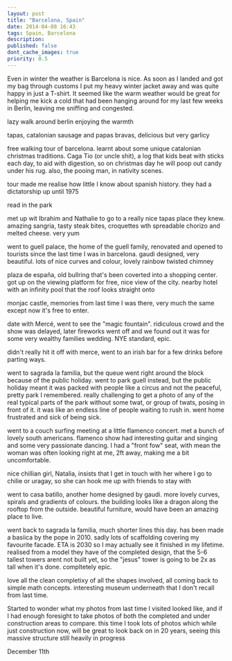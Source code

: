 ```yaml
---
layout: post
title: "Barcelona, Spain"
date: 2014-04-08 16:43
tags: Spain, Barcelona
description: 
published: false
dont_cache_images: true
priority: 0.5
---
```


Even in winter the weather is Barcelona is nice. As soon as I landed and got my
bag through customs I put my heavy winter jacket away and was quite happy in
just a T-shirt. It seemed like the warm weather would be great for helping me
kick a cold that had been hanging around for my last few weeks in Berlin,
leaving me sniffing and congested.

<!-- more -->

lazy walk around berlin enjoying the warmth

tapas, catalonian sausage and papas bravas, delicious but very garlicy


free walking tour of barcelona. learnt about some unique catalonian christmas
traditions. Caga Tio (or uncle shit), a log that kids beat with sticks each day,
to aid with digestion, so on christmas day he will poop out candy under his rug.
also, the pooing man, in nativity scenes.

tour made me realise how little I know about spanish history. they had a
dictatorship up until 1975

read in the park

met up wit Ibrahim and Nathalie to go to a really nice tapas place they knew.
amazing sangria, tasty steak bites, croquettes wth spreadable chorizo and melted
cheese. very yum

went to guell palace, the home of the guell family, renovated and opened to
tourists since the last time I was in barcelona. gaudi designed, very beautiful.
lots of nice curves and colour, lovely rainbow twisted chimney

plaza de españa, old bullring that's been coverted into a shopping center. got
up on the viewing platform for free, nice view of the city. nearby hotel with an
infinity pool that the roof looks straight onto

monjac castle, memories from last time I was there, very much the same except
now it's free to enter.

date with Mercé, went to see the "magic fountain". ridiculous crowd and the show
was delayed, later fireworks went off and we found out it was for some very
wealthy families wedding. NYE standard, epic.

didn't really hit it off with merce, went to an irish bar for a few drinks
before parting ways.

went to sagrada la familia, but the queue went right around the block because of
the public holiday. went to park guell instead, but the public holiday meant it
was packed with people like a circus and not the peaceful, pretty park I
remembered. really challenging to get a photo of any of the real typical parts
of the park without some twat, or group of twats, posing in front of it. it was
like an endless line of people waiting to rush in. went home frustrated and
sick of being sick.

went to a couch surfing meeting at a little flamenco concert. met a bunch of
lovely south americans. flamenco show had interesting guitar and singing and
some very passionate dancing. I had a "front fow" seat, with mean the woman was
often looking right at me, 2ft away, making me a bit uncomfortable.

nice chillian girl, Natalia, insists that I get in touch with her where I go to
chilie or uragay, so she can hook me up with friends to stay with

went to casa batillo, another home designed by gaudi. more lovely curves,
spirals and gradients of colours. the building looks like a dragon along the
rooftop from the outside. beautiful furniture, would have been an amazing place
to live.

went back to sagrada la familia, much shorter lines this day. has been made a
basiica by the pope in 2010. sadly lots of scaffolding covering my favourite
facade. ETA is 2030 so I may actually see it finished in my lifetime. realised
from a model they have of the completed design, that the 5-6 tallest towers
arent not built yet, so the "jesus" tower is going to be 2x as tall when it's
done. compltetely epic.

love all the clean completixy of all the shapes involved, all coming back to
simple math concepts. interesting museum underneath that I don't recall from
last time.

Started to wonder what my photos from last time I visited looked like, and if I
had enough foresight to take photos of both the completed and under construction
areas to compare. this time I took lots of photos which while just construction
now, will be great to look back on in 20 years, seeing this massive structure
still heavily in progress

December 11th
